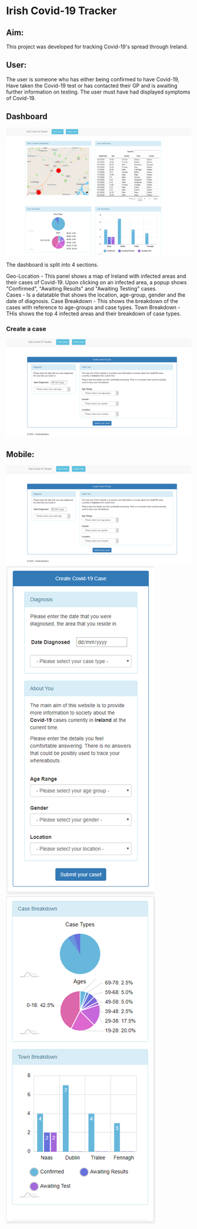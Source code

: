 # Irish Covid-19 Tracker

## Aim:
This project was developed for tracking Covid-19's spread through Ireland.

## User:
The user is someone who has either being confirmed to have Covid-19, Have taken the Covid-19 test or has contacted their GP
and is awaiting further information on testing. The user must have had displayed symptoms of Covid-19.

## Dashboard
![Dashboard](https://github.com/SobblesBobbles/Covid-19IrelandTracker/blob/master/Images/Covid19IrelandTrackerDashboard.PNG)

The dashboard is split into 4 sections.

Geo-Location - This panel shows a map of Ireland with infected areas and their cases of Covid-19. 
               Upon clicking on an infected area, a popup shows "Confirmed", "Awaiting Results" and "Awaiting Testing" cases.  
Cases - Is a datatable that shows the location, age-group, gender and the date of diagnosis. 
Case Breakdown - This shows the breakdown of the cases with reference to age-groups and case types.
Town Breakdown - THis shows the top 4 infected areas and their breakdown of case types.

### Create a case
![Dashboard](https://github.com/SobblesBobbles/Covid-19IrelandTracker/blob/master/Images/Covid19CreateCase.PNG)


## Mobile:
![Dashboard](https://github.com/SobblesBobbles/Covid-19IrelandTracker/blob/master/Images/Covid19IrelandTrackerCreateCase.PNG)
![Dashboard](https://github.com/SobblesBobbles/Covid-19IrelandTracker/blob/master/Images/Covid19IrelandTrackerCreateCaseMobile.PNG)
![Dashboard](https://github.com/SobblesBobbles/Covid-19IrelandTracker/blob/master/Images/Covid19IrelandTrackerDashboardMobile2.PNG)

